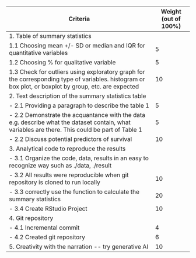 |Criteria|Weight (out of 100%)|
|--------|--------------------|
|1. Table of summary statistics	||
|1.1 Choosing mean +/- SD or median and IQR for quantitative variables|	5|
|1.2 Choosing % for qualitative variable|	5|
|1.3 Check for outliers using exploratory graph for the corresponding type of variables. histogram or box plot, or boxplot by group, etc. are expected|	10|
|2. Text description of the summary statistics table	||
|- 2.1 Providing a paragraph to describe the table 1|	5|
|- 2.2 Demonstrate the acquantance with the data e.g. describe what the dataset contain, what variables are there. This could be part of Table 1|	5|
|- 2.2 Discuss potential predictors of survival|10
|3. Analytical code to reproduce the results||
|- 3.1 Organize the code, data, results in an easy to recognize way such as ./data, ./result|	|
|- 3.2 All results were reproducible when git repository is cloned to run locally|10|
|- 3.3 correctly use the function to calculate the summary statistics|20|
|- 3.4 Create RStudio Project|10|
|4. Git repository	||
|- 4.1 Incremental commit|4|
|- 4.2 Created git repository|6|
|5. Creativity with the narration -- try generative AI|10|
